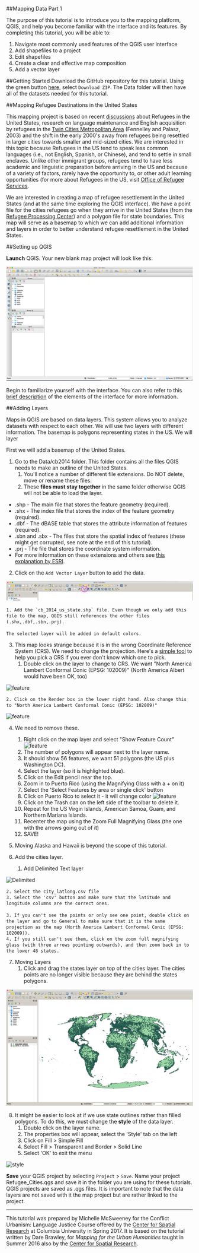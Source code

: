 
##Mapping Data Part 1

The purpose of this tutorial is to introduce you to the mapping platform, QGIS, and help you become familiar with the interface and its features. By completing this tutorial, you will be able to:

1. Navigate most commonly used features of the QGIS user interface 
2. Add shapefiles to a project
2. Edit shapefiles 
3. Create a clear and effective map composition
4. Add a vector layer


##Getting Started
Download the GitHub repository for this tutorial. Using the green button [here](https://github.com/michellejm/ConflictUrbanism_LanguageJustice), select `Download ZIP`. The Data folder will then have all of the datasets needed for this tutorial. 

##Mapping Refugee Destinations in the United States

This mapping project is based on recent [discussions](https://www.thisamericanlife.org/radio-archives/episode/600/will-i-know-anyone-at-this-party?act=1") about Refugees in the United States, research on language maintenance and English acquisition by refugees in the [Twin Cities Metropolitan Area](http://onlinelibrary.wiley.com/doi/10.1111/j.0020-7985.2003.00262.x/full) (Fennelley and Palasz, 2003) and the shift in the early 2000's away from refugees being resettled in larger cities towards smaller and mid-sized cities. We are interested in this topic because Refugees in the US tend to speak less common languages (i.e., not English, Spanish, or Chinese), and tend to settle in small enclaves. Unlike other immigrant groups, refugees tend to have less academic and linguistic preparation before arriving in the US and because of a variety of factors, rarely have the opportunity to, or other adult learning opportunities (for more about Refugees in the US, visit [Office of Refugee Services](http://www.acf.hhs.gov/orr).

We are interested in creating a map of refugee resettlement in the United States (and at the same time exploring the QGIS interface). We have a point file for the cities refugees go when they arrive in the United States (from the [Refugee Processing Center](http://www.wrapsnet.org/Reports/InteractiveReporting/tabid/393/EnumType/Report/Default.aspx?ItemPath=/rpt_WebArrivalsReports/MX%20-%20Arrivals%20by%20Destination%20and%20Nationality)) and a polygon file for state boundaries. This map will serve as a basemap to which we can add additional information and layers in order to better understand refugee resettlement in the United States.

##Setting up QGIS

**Launch** QGIS. Your new blank map project will look like this:

![blank](https://github.com/CenterForSpatialResearch/MappingForTheUrbanHumanities/blob/master/Tutorials/Images/MappingData01/01_OpenQGIS.png)

Begin to familiarize yourself with the interface. You can also refer to this [brief description](https://github.com/CenterForSpatialResearch/MappingForTheUrbanHumanities/blob/master/Resources/QGIS_InterfaceDescription.md) of the elements of the interface for more information. 

##Adding Layers

Maps in QGIS are based on data layers. This system allows you to analyze datasets with respect to each other. We will use two layers with different information. The basemap is polygons representing states in the US. We will layer 

First we will add a basemap of the United States. 

1. Go to the Data/cb2014 folder. This folder contains all the files QGIS needs to make an outline of the United States. 
	1. You'll notice a number of different file extensions. Do NOT delete, move or rename these files.
	2. These **files must stay together** in the same folder otherwise QGIS will not be able to load the layer.

* .shp - The main file that stores the feature geometry (required).
* .shx - The index file that stores the index of the feature geometry (required).
* .dbf - The dBASE table that stores the attribute information of features (required).
* .sbn and .sbx - The files that store the spatial index of features (these might get corrupted, see note at the end of this tutorial).
* .prj - The file that stores the coordinate system information.
* For more information on these extensions and others see [this explanation by ESRI](http://webhelp.esri.com/arcgisdesktop/9.2/index.cfm?TopicName=Shapefile_file_extensions).

2. Click on the `Add Vector Layer` button to add the data. 

![vector](https://github.com/CenterForSpatialResearch/MappingForTheUrbanHumanities/blob/master/Tutorials/Images/MappingData01/02_Adding_Layers_Vector.png)

	1. Add the `cb_2014_us_state.shp` file. Even though we only add this file to the map, QGIS still references the other files (.shx,.dbf,.sbn,.prj). 
	
	The selected layer will be added in default colors. 

3. This map looks strange because it is in the wrong Coordinate Reference System (CRS). We need to change the projection. Here's a [simple tool](http://projectionwizard.org/) to help you pick a CRS if you ever don't know which one to pick. 
	1. Double click on the layer to change to CRS. We want "North America Lambert Conformal Conic (EPSG: 102009)" (North America Albert would have been OK, too)

![feature](https://github.com/michellejm/ConflictUrbanism_LanguageJustice/blob/master/Images/CRS.tiff)

	2. Click on the Render box in the lower right hand. Also change this to "North America Lambert Conformal Conic (EPSG: 102009)"
	
![feature](https://github.com/michellejm/ConflictUrbanism_LanguageJustice/blob/master/Images/projection.tiff)

4.  We need to remove these.	
	1. Right click on the map layer and select "Show Feature Count"
![feature](https://github.com/michellejm/ConflictUrbanism_LanguageJustice/blob/master/Images/featurecount.tiff)
	2. The number of polygons will appear next to the layer name.
	3. It should show 56 features, we want 51 polygons (the US plus Washington DC).
	4. Select the layer (so it is highlighted blue).
	5. Click on the Edit pencil near the top.
	6. Zoom in to Puerto Rico (using the Magnifying Glass with a + on it)
	7. Select the 'Select Features by area or single click' button
	8. Click on Puerto Rico to select it - it will change color
	![feature](https://github.com/michellejm/ConflictUrbanism_LanguageJustice/blob/master/Images/featuresbyarea.tiff)
	9. Click on the Trash can on the left side of the toolbar to delete it.
	10. Repeat for the US Virgin Islands, American Samoa, Guam, and Northern Mariana Islands.
	11. Recenter the map using the Zoom Full Magnifying Glass (the one with the arrows going out of it) 
	12. SAVE!

5. Moving Alaska and Hawaii is beyond the scope of this tutorial. 

6. Add the cities layer. 
	1. Add Delimited Text layer
	
![Delimited](https://github.com/michellejm/ConflictUrbanism_LanguageJustice/blob/master/Images/Delimited.tiff)

	2. Select the city_latlong.csv file
	3. Select the 'csv' button and make sure that the latitude and longitude columns are the correct ones.
	
	3. If you can't see the points or only see one point, double click on the layer and go to General to make sure that it is the same projection as the map (North America Lambert Conformal Conic (EPSG: 102009)).
	4. If you still can't see them, click on the zoom full magnifying glass (with three arrows pointing outwards), and then zoom back in to the lower 48 states.

7. Moving Layers
	1. Click and drag the states layer on top of the cities layer. The cities points are no longer visible because they are behind the states polygons. 

![order](https://github.com/CenterForSpatialResearch/MappingForTheUrbanHumanities/blob/master/Tutorials/Images/MappingData01/03_Adding_Layers.png)

8. It might be easier to look at if we use state outlines rather than filled polygons. To do this, we must change the **style** of the data layer. 
	1. Double click on the layer name.
	2. The properties box will appear, select the 'Style' tab on the left
	3. Click on Fill > Simple Fill
	4. Select Fill > Transparent and Border > Solid Line
	5. Select 'OK' to exit the menu

![style](https://github.com/michellejm/ConflictUrbanism_LanguageJustice/blob/master/Images/transfill.tiff)

**Save** your QGIS project by selecting `Project` > `Save`. Name your project Refugee_Cities.qgs and save it in the folder you are using for these tutorials. QGIS projects are saved as .qgs files. It is important to note that the data layers are not saved with it the map project but are rather linked to the project.


__________________________________________________________________________________________

This tutorial was prepared by Michelle McSweeney for the Conflict Urbanism: Language Justice Course offered by the [Center for Spatial Research](http://c4sr.columbia.edu) at Columbia University in Spring 2017. 
It is based on the tutorial written by Dare Brawley, for *Mapping for the Urban Humanities* taught in Summer 2016 also by the [Center for Spatial Research](http://c4sr.columbia.edu).






